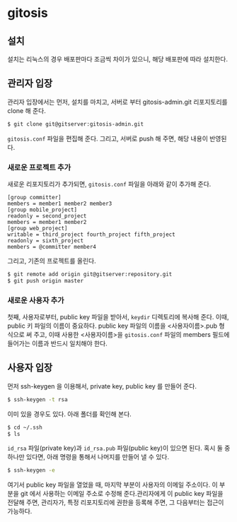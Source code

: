 # gitosis

## 설치

설치는 리눅스의 경우 배포판마다 조금씩 차이가 있으니, 해당 배포판에 따라 설치한다.

## 관리자 입장

관리자 입장에서는 먼저, 설치를 마치고, 서버로 부터 gitosis-admin.git 리포지토리를 clone 해 준다.

```sh
$ git clone git@gitserver:gitosis-admin.git
```

`gitosis.conf` 파일을 편집해 준다. 그리고, 서버로 push 해 주면, 해당 내용이 반영된다.

### 새로운 프로젝트 추가

새로운 리포지토리가 추가되면, `gitosis.conf` 파일을 아래와 같이 추가해 준다.

```
[group committer]
members = member1 member2 member3
[group mobile_project]
readonly = second_project
members = member1 member2
[group web_project]
writable = third_project fourth_project fifth_project
readonly = sixth_project
members = @committer member4
```

그리고, 기존의 프로젝트를 올린다.

```sh
$ git remote add origin git@gitserver:repository.git
$ git push origin master
```

### 새로운 사용자 추가

첫째, 사용자로부터, public key 파일을 받아서, `keydir` 디렉토리에 복사해 준다. 이때, public 키 파일의 이름이 중요하다. public key 파일의 이름을 <사용자이름>.pub 형식으로 써 주고, 이때 사용한 <사용자이름>을 `gitosis.conf` 파일의 members 필드에 들어가는 이름과 반드시 일치해야 한다.

## 사용자 입장

먼저 ssh-keygen 을 이용해서, private key, public key 를 만들어 준다.

```sh
$ ssh-keygen -t rsa
```

이미 있을 경우도 있다. 아래 폴더를 확인해 본다.

```sh
$ cd ~/.ssh
$ ls
```

`id_rsa` 파일(private key)과 `id_rsa.pub` 파일(public key)이 있으면 된다. 혹시 둘 중 하나만 있다면, 아래 명령을 통해서 나머지를 만들어 낼 수 있다.

```sh
$ ssh-keygen -e
```

여기서 public key 파일을 열었을 때, 마지막 부분이 사용자의 이메일 주소이다. 이 부분을 git 에서 사용하는 이메일 주소로 수정해 준다.관리자에게 이 public key 파일을 전달해 주면, 관리자가, 특정 리포지토리에 권한을 등록해 주면, 그 다음부터는 접근이 가능하다.